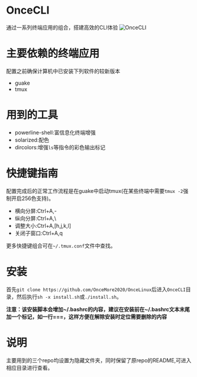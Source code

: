 OnceCLI
==================
通过一系列终端应用的组合，搭建高效的CLI体验
![OnceCLI](https://github.com/OnceMore2020/OnceLinux/raw/master/OnceCLI/OnceCLI.png)


# 主要依赖的终端应用
配置之前确保计算机中已安装下列软件的较新版本
* guake
* tmux

# 用到的工具
* powerline-shell:富信息化终端增强
* solarized:配色
* dircolors:增强`ls`等指令的彩色输出标记

# 快捷键指南
配置完成后的正常工作流程是在guake中启动tmux(在某些终端中需要`tmux -2`强制开启256色支持)。

* 横向分屏:Ctrl+A,-
* 纵向分屏:Ctrl+A,\
* 调整大小:Ctrl+A,[h,j,k,l]
* 关闭子窗口:Ctrl+A,q

更多快捷键组合可在`~/.tmux.conf`文件中查找。

# 安装
首先`git clone https://github.com/OnceMore2020/OnceLinux`后进入`OnceCLI`目录，然后执行`sh -x install.sh`或`./install.sh`。

**注意：该安装脚本会增加~/.bashrc的内容，建议在安装前在~/.bashrc文本末尾加一个标记，如一行===，这样方便在解除安装时定位需要删除的内容**

# 说明
主要用到的三个repo均设置为隐藏文件夹，同时保留了原repo的README,可进入相应目录进行查看。
